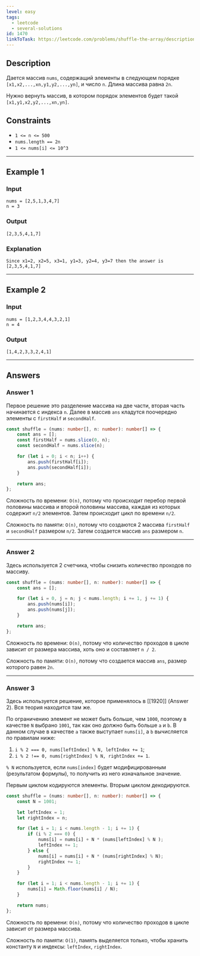 ```yaml
---
level: easy
tags:
  - leetcode
  - several-solutions
id: 1470
linkToTask: https://leetcode.com/problems/shuffle-the-array/description/
---
```

## Description

Дается массив `nums`, содержащий элементы в следующем порядке `[x1,x2,...,xn,y1,y2,...,yn]`,  и число `n`.  Длина массива равна `2n`.

Нужно вернуть массив, в котором порядок элементов будет такой `[x1,y1,x2,y2,...,xn,yn]`.

## Constraints

- `1 <= n <= 500`
- `nums.length == 2n`
- `1 <= nums[i] <= 10^3`

---
## Example 1

### Input

```
nums = [2,5,1,3,4,7]
n = 3
```
### Output

```
[2,3,5,4,1,7]
```
### Explanation

```
Since x1=2, x2=5, x3=1, y1=3, y2=4, y3=7 then the answer is [2,3,5,4,1,7]
```

---
## Example 2

### Input

```
nums = [1,2,3,4,4,3,2,1]
n = 4
```
### Output

```
[1,4,2,3,3,2,4,1]
```

---
## Answers

### Answer 1

Первое решение это разделение массива на две части, вторая часть начинается с индекса `n`. Далее в массив `ans` кладутся поочередно элементы с `firstHalf` и `secondHalf`.

```typescript
const shuffle = (nums: number[], n: number): number[] => {
    const ans = [];
    const firstHalf = nums.slice(0, n);
    const secondHalf = nums.slice(n);

    for (let i = 0; i < n; i++) {
        ans.push(firstHalf[i]);
        ans.push(secondHalf[i]);
    }

    return ans;
};
```

Сложность по времени: `O(n)`, потому что происходит перебор первой половины массива и второй половины массива, каждая из которых содержит `n/2` элементов. Затем происходит цикл по времени `n/2`.

Сложность по памяти: `O(n)`, потому что создаются 2 массива `firstHalf` и `secondHalf` размером `n/2`. Затем создается массив `ans` размером `n`.

---
### Answer 2

Здесь используется 2 счетчика, чтобы снизить количество проходов по массиву.

```typescript
const shuffle = (nums: number[], n: number): number[] => {
    const ans = [];

    for (let i = 0, j = n; j < nums.length; i += 1, j += 1) {
        ans.push(nums[i]);
        ans.push(nums[j]);
    }

    return ans;
};
```

Сложность по времени: `O(n)`, потому что количество проходов в цикле зависит от размера массива, хоть оно и составляет `n / 2`.

Сложность по памяти: `O(n)`, потому что создается массив `ans`, размер которого равен `2n`.

---
### Answer 3

Здесь используется решение, которое применялось в [[1920]] (Answer 2). Вся теория находится там же.

По ограничению элемент не может быть больше, чем `1000`, поэтому в качестве `N` выбрано `1001`, так как оно должно быть больше `a` и `b`. В данном случае в качестве `a` также выступает `nums[i]`, а `b` вычисляется по правилам ниже:
1. `i % 2 === 0, nums[leftIndex] % N, leftIndex += 1`;
2. `i % 2 !== 0, nums[rightIndex] % N, rightIndex += 1`.

`% N` используется, если `nums[index]` будет модифицированным (результатом формулы), то получить из него изначальное значение.

Первым циклом кодируются элементы.
Вторым циклом декодируются.

```typescript
const shuffle = (nums: number[], n: number): number[] => {
    const N = 1001;

    let leftIndex = 1;
    let rightIndex = n;

    for (let i = 1; i < nums.length - 1; i += 1) {
        if (i % 2 === 0) {
            nums[i] = nums[i] + N * (nums[leftIndex] % N );
            leftIndex += 1;
        } else {
            nums[i] = nums[i] + N * (nums[rightIndex] % N);
            rightIndex += 1;
        }
    }

    for (let i = 1; i < nums.length - 1; i += 1) {
        nums[i] = Math.floor(nums[i] / N);
    }

    return nums;
};
```

Сложность по времени: `O(n)`, потому что количество проходов в цикле зависит от размера массива.

Сложность по памяти: `O(1)`, память выделяется только, чтобы хранить константу `N` и индексы: `leftIndex`, `rightIndex`.